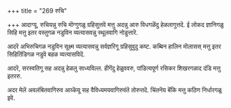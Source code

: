 +++
title = "269 रुचि"

+++
आदाग्यू, रुचियन्नु रुचि मॊग्गुगळु ग्रहिसुत्तवॆ मत्तु अदन्नु आरु विधगळॆंदु हेळलागुत्तदॆ. ई लोकद ज्ञानिगळु सिहि मत्तु इतर वस्तुगळ नडुविन व्यत्यासवन्नु स्थूलवागि नोडुत्तारॆ.

आदरॆ अभिरुचिगळ नडुविन सूक्ष्म व्यत्यासवन्नु सर्वज्ञरिगू ग्रहिसुवुदु कष्ट. कब्बिन हालिन मॊलासस् मत्तु इतर सिहितिंडिगळ नडुवॆ बहळ व्यत्यासविदॆ.

आदरॆ, सरस्वतिगू सह अदन्नु हेळलु साध्यविल्ल. हीगॆंदु हेळुववरु, पांडित्यपूर्ण रसिकर शिखरगळाद दंडि मत्तु इतररु.

अदर मेलॆ अवलंबितवागिरुव आय्कॆयू सह वैविध्यमयवागिरुवंतॆ तोरुत्तदॆ. चिंतनॆय बॆंकि मत्तु कठिण निर्धारगळू इवॆ.

